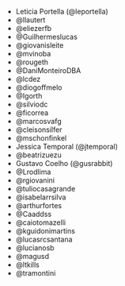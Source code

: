
* Leticia Portella (@leportella)
* @llautert
* @eliezerfb
* @Guilhermeslucas
* @giovanisleite
* @mvinoba
* @rougeth
* @DaniMonteiroDBA
* @lcdez
* @diogoffmelo
* @Igorth
* @silviodc
* @ficorrea
* @marcosvafg
* @cleisonsilfer
* @mschonfinkel
* Jessica Temporal (@jtemporal)
* @beatrizuezu
* Gustavo Coelho (@gusrabbit)
* @Lrodlima
* @rgiovanini
* @tuliocasagrande
* @isabelarrsilva
* @arthurfortes
* @Caaddss
* @caiotomazelli
* @kguidonimartins
* @lucasrcsantana
* @lucianosb
* @magusd
* @ltkills
* @tramontini
